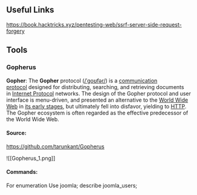## Useful Links
https://book.hacktricks.xyz/pentesting-web/ssrf-server-side-request-forgery

## Tools

### Gopherus
**Gopher**: The **Gopher** protocol ([/ˈɡoʊfər/](https://en.wikipedia.org/wiki/Help:IPA/English "Help:IPA/English")) is a [communication protocol](https://en.wikipedia.org/wiki/Communication_protocol "Communication protocol") designed for distributing, searching, and retrieving documents in [Internet Protocol](https://en.wikipedia.org/wiki/Internet_Protocol "Internet Protocol") networks. The design of the Gopher protocol and user interface is menu-driven, and presented an alternative to the [World Wide Web](https://en.wikipedia.org/wiki/World_Wide_Web "World Wide Web") in [its early stages](https://en.wikipedia.org/wiki/History_of_the_World_Wide_Web "History of the World Wide Web"), but ultimately fell into disfavor, yielding to [HTTP](https://en.wikipedia.org/wiki/Hypertext_Transfer_Protocol "Hypertext Transfer Protocol"). The Gopher ecosystem is often regarded as the effective predecessor of the World Wide Web.
#### Source:
https://github.com/tarunkant/Gopherus

![[Gopherus_1.png]]
#### Commands:
For enumeration
	Use joomla; describe joomla_users;